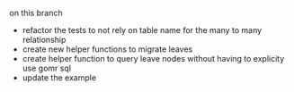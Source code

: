 on this branch
*  refactor the tests to not rely on table name for the many to many relationship
* create new helper functions to migrate leaves 
* create helper function to query leave nodes without having to explicity use gomr sql
* update the example